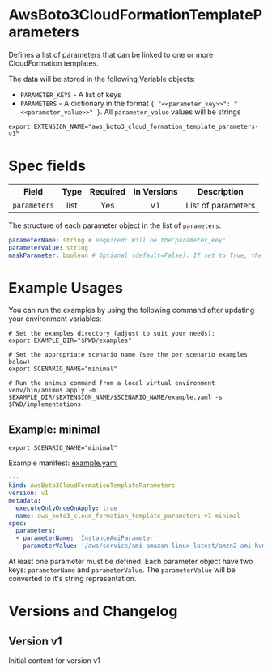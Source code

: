 # AwsBoto3CloudFormationTemplateParameters

Defines a list of parameters that can be linked to one or more CloudFormation templates.

The data will be stored in the following Variable objects:

* `PARAMETER_KEYS` - A list of keys
* `PARAMETERS` - A dictionary in the format `{ "<<parameter_key>>": "<<parameter_value>>" }`. All `parameter_value` values will be strings

```shell
export EXTENSION_NAME="aws_boto3_cloud_formation_template_parameters-v1"
```

# Spec fields

| Field        | Type    | Required | In Versions | Description        |
|--------------|:-------:|:--------:|:-----------:|--------------------|
| `parameters` | list    | Yes      | v1          | List of parameters |


The structure of each parameter object in the list of `parameters`:

```yaml
parameterName: string # Required: Will be the"parameter_key"
parameterValue: string
maskParameter: boolean # Optional (default=False). If set to True, the value will be masked in logs. Remember to use "NoEcho" in the actual CloudFormation template to protect sensitive data.
```

# Example Usages

You can run the examples by using the following command after updating your environment variables:

```shell
# Set the examples directory (adjust to suit your needs):
export EXAMPLE_DIR="$PWD/examples"

# Set the appropriate scenario name (see the per scenario examples below)
export SCENARIO_NAME="minimal"

# Run the animus command from a local virtual environment
venv/bin/animus apply -m $EXAMPLE_DIR/$EXTENSION_NAME/$SCENARIO_NAME/example.yaml -s $PWD/implementations
```

## Example: minimal

```shell
export SCENARIO_NAME="minimal"
```

Example manifest: [example.yaml](examples/aws_boto3_cloud_formation_template_parameters-v1/minimal/example.yaml)

```yaml
---
kind: AwsBoto3CloudFormationTemplateParameters
version: v1
metadata:
  executeOnlyOnceOnApply: true
  name: aws_boto3_cloud_formation_template_parameters-v1-minimal
spec:
  parameters:
  - parameterName: 'InstanceAmiParameter'
    parameterValue: '/aws/service/ami-amazon-linux-latest/amzn2-ami-hvm-x86_64-gp2' # See: https://aws.amazon.com/blogs/compute/query-for-the-latest-amazon-linux-ami-ids-using-aws-systems-manager-parameter-store/
```

At least one parameter must be defined. Each parameter object have two keys: `parameterName` and `parameterValue`. The `parameterValue` will
be converted to it's string representation.

# Versions and Changelog

## Version v1

Initial content for version v1
